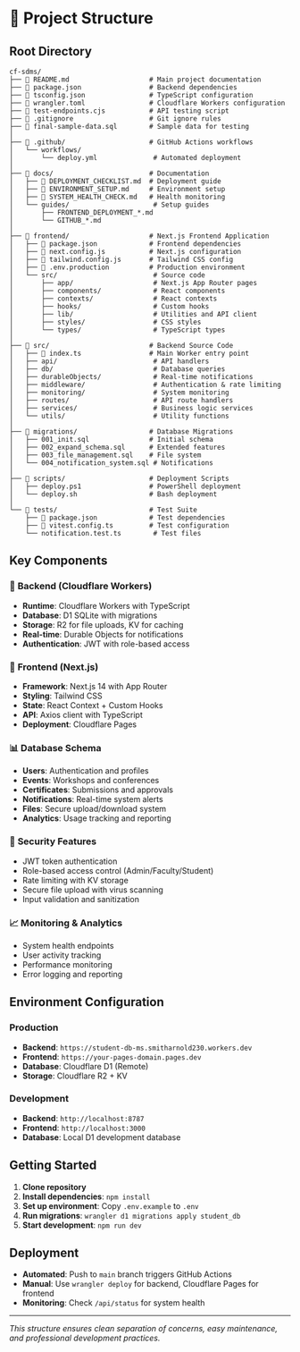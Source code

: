 # 📁 Project Structure

## Root Directory
```
cf-sdms/
├── 📄 README.md                    # Main project documentation
├── 📄 package.json                 # Backend dependencies
├── 📄 tsconfig.json                # TypeScript configuration
├── 📄 wrangler.toml                # Cloudflare Workers configuration
├── 📄 test-endpoints.cjs           # API testing script
├── 📄 .gitignore                   # Git ignore rules
├── 📄 final-sample-data.sql        # Sample data for testing
│
├── 📁 .github/                     # GitHub Actions workflows
│   └── workflows/
│       └── deploy.yml              # Automated deployment
│
├── 📁 docs/                        # Documentation
│   ├── 📄 DEPLOYMENT_CHECKLIST.md  # Deployment guide
│   ├── 📄 ENVIRONMENT_SETUP.md     # Environment setup
│   ├── 📄 SYSTEM_HEALTH_CHECK.md   # Health monitoring
│   └── guides/                     # Setup guides
│       ├── FRONTEND_DEPLOYMENT_*.md
│       └── GITHUB_*.md
│
├── 📁 frontend/                    # Next.js Frontend Application
│   ├── 📄 package.json             # Frontend dependencies
│   ├── 📄 next.config.js           # Next.js configuration
│   ├── 📄 tailwind.config.js       # Tailwind CSS config
│   ├── 📄 .env.production          # Production environment
│   └── src/                        # Source code
│       ├── app/                    # Next.js App Router pages
│       ├── components/             # React components
│       ├── contexts/               # React contexts
│       ├── hooks/                  # Custom hooks
│       ├── lib/                    # Utilities and API client
│       ├── styles/                 # CSS styles
│       └── types/                  # TypeScript types
│
├── 📁 src/                         # Backend Source Code
│   ├── 📄 index.ts                 # Main Worker entry point
│   ├── api/                        # API handlers
│   ├── db/                         # Database queries
│   ├── durableObjects/             # Real-time notifications
│   ├── middleware/                 # Authentication & rate limiting
│   ├── monitoring/                 # System monitoring
│   ├── routes/                     # API route handlers
│   ├── services/                   # Business logic services
│   └── utils/                      # Utility functions
│
├── 📁 migrations/                  # Database Migrations
│   ├── 001_init.sql               # Initial schema
│   ├── 002_expand_schema.sql      # Extended features
│   ├── 003_file_management.sql    # File system
│   └── 004_notification_system.sql # Notifications
│
├── 📁 scripts/                     # Deployment Scripts
│   ├── deploy.ps1                 # PowerShell deployment
│   └── deploy.sh                  # Bash deployment
│
└── 📁 tests/                       # Test Suite
    ├── 📄 package.json             # Test dependencies
    ├── 📄 vitest.config.ts         # Test configuration
    └── notification.test.ts        # Test files
```

## Key Components

### 🔧 **Backend (Cloudflare Workers)**
- **Runtime**: Cloudflare Workers with TypeScript
- **Database**: D1 SQLite with migrations
- **Storage**: R2 for file uploads, KV for caching
- **Real-time**: Durable Objects for notifications
- **Authentication**: JWT with role-based access

### 🎨 **Frontend (Next.js)**
- **Framework**: Next.js 14 with App Router
- **Styling**: Tailwind CSS
- **State**: React Context + Custom Hooks
- **API**: Axios client with TypeScript
- **Deployment**: Cloudflare Pages

### 📊 **Database Schema**
- **Users**: Authentication and profiles
- **Events**: Workshops and conferences
- **Certificates**: Submissions and approvals
- **Notifications**: Real-time system alerts
- **Files**: Secure upload/download system
- **Analytics**: Usage tracking and reporting

### 🔐 **Security Features**
- JWT token authentication
- Role-based access control (Admin/Faculty/Student)
- Rate limiting with KV storage
- Secure file upload with virus scanning
- Input validation and sanitization

### 📈 **Monitoring & Analytics**
- System health endpoints
- User activity tracking
- Performance monitoring
- Error logging and reporting

## Environment Configuration

### Production
- **Backend**: `https://student-db-ms.smitharnold230.workers.dev`
- **Frontend**: `https://your-pages-domain.pages.dev`
- **Database**: Cloudflare D1 (Remote)
- **Storage**: Cloudflare R2 + KV

### Development
- **Backend**: `http://localhost:8787`
- **Frontend**: `http://localhost:3000`
- **Database**: Local D1 development database

## Getting Started

1. **Clone repository**
2. **Install dependencies**: `npm install`
3. **Set up environment**: Copy `.env.example` to `.env`
4. **Run migrations**: `wrangler d1 migrations apply student_db`
5. **Start development**: `npm run dev`

## Deployment

- **Automated**: Push to `main` branch triggers GitHub Actions
- **Manual**: Use `wrangler deploy` for backend, Cloudflare Pages for frontend
- **Monitoring**: Check `/api/status` for system health

---

*This structure ensures clean separation of concerns, easy maintenance, and professional development practices.*